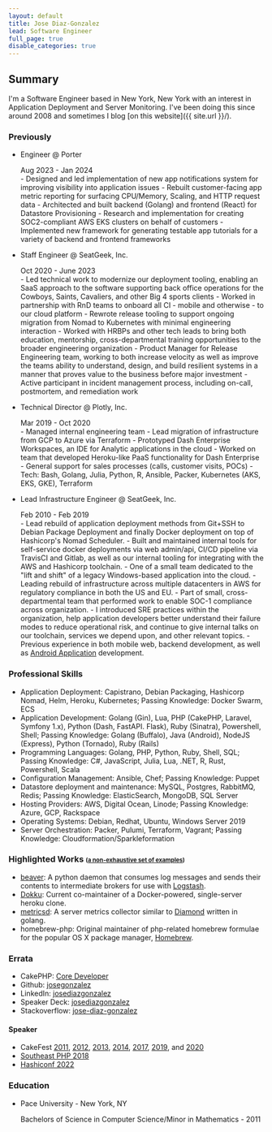 ```yaml
---
layout: default
title: Jose Diaz-Gonzalez
lead: Software Engineer
full_page: true
disable_categories: true
---
```


## Summary

I'm a Software Engineer based in New York, New York with an interest in Application Deployment and Server Monitoring. I've been doing this since around 2008 and sometimes I blog [on this website]({{ site.url }}/).

### Previously

- Engineer @ Porter
  <div class="time-period">Aug 2023 - Jan 2024</div>
  - Designed and led implementation of new app notifications system for improving visibility into application issues
  - Rebuilt customer-facing app metric reporting for surfacing CPU/Memory, Scaling, and HTTP request data
  - Architected and built backend (Golang) and frontend (React) for Datastore Provisioning
  - Research and implementation for creating SOC2-compliant AWS EKS clusters on behalf of customers
  - Implemented new framework for generating testable app tutorials for a variety of backend and frontend frameworks

- Staff Engineer @ SeatGeek, Inc.
  <div class="time-period">Oct 2020 - June 2023</div>
  - Led technical work to modernize our deployment tooling, enabling an SaaS approach to the software supporting back office operations for the Cowboys, Saints, Cavaliers, and other Big 4 sports clients
  - Worked in partnership with RnD teams to onboard all CI - mobile and otherwise - to our cloud platform
  - Rewrote release tooling to support ongoing migration from Nomad to Kubernetes with minimal engineering interaction
  - Worked with HRBPs and other tech leads to bring both education, mentorship, cross-departmental training opportunities to the broader engineering organization
  - Product Manager for Release Engineering team, working to both increase velocity as well as improve the teams ability to understand, design, and build resilient systems in a manner that proves value to the business before major investment
  - Active participant in incident management process, including on-call, postmortem, and remediation work

- Technical Director @ Plotly, Inc.
  <div class="time-period">Mar 2019 - Oct 2020</div>
  - Managed internal engineering team
  - Lead migration of infrastructure from GCP to Azure via Terraform
  - Prototyped Dash Enterprise Workspaces, an IDE for Analytic applications in the cloud
  - Worked on team that developed Heroku-like PaaS functionality for Dash Enterprise
  - General support for sales processes (calls, customer visits, POCs)
  - Tech: Bash, Golang, Julia, Python, R, Ansible, Packer, Kubernetes (AKS, EKS, GKE), Terraform

- Lead Infrastructure Engineer @ SeatGeek, Inc.
  <div class="time-period">Feb 2010 - Feb 2019</div>
  - Lead rebuild of application deployment methods from Git+SSH to Debian Package Deployment and finally Docker deployment on top of Hashicorp's Nomad Scheduler.
  - Built and maintained internal tools for self-service docker deployments via web admin/api, CI/CD pipeline via TravisCI and Gitlab, as well as our internal tooling for integrating with the AWS and Hashicorp toolchain.
  - One of a small team dedicated to the "lift and shift" of a legacy Windows-based application into the cloud.
  - Leading rebuild of infrastructure across multiple datacenters in AWS for regulatory compliance in both the US and EU.
  - Part of small, cross-departmental team that performed work to enable SOC-1 compliance across organization.
  - I introduced SRE practices within the organization, help application developers better understand their failure modes to reduce operational risk, and continue to give internal talks on our toolchain, services we depend upon, and other relevant topics.
  - Previous experience in both mobile web, backend development, as well as <a href="https://play.google.com/store/apps/details?id=com.seatgeek.android&hl=en">Android Application</a> development.

### Professional Skills

- Application Deployment: Capistrano, Debian Packaging, Hashicorp Nomad, Helm, Heroku, Kubernetes; Passing Knowledge: Docker Swarm, ECS
- Application Development: Golang (Gin), Lua, PHP (CakePHP, Laravel, Symfony 1.x), Python (Dash, FastAPI. Flask), Ruby (Sinatra), Powershell, Shell; Passing Knowledge: Golang (Buffalo), Java (Android), NodeJS (Express), Python (Tornado), Ruby (Rails)
- Programming Languages: Golang, PHP, Python, Ruby, Shell, SQL; Passing Knowledge: C#, JavaScript, Julia, Lua, .NET, R, Rust, Powershell, Scala
- Configuration Management: Ansible, Chef; Passing Knowledge: Puppet
- Datastore deployment and maintenance: MySQL, Postgres, RabbitMQ, Redis; Passing Knowledge: ElasticSearch, MongoDB, SQL Server
- Hosting Providers: AWS, Digital Ocean, Linode; Passing Knowledge: Azure, GCP, Rackspace
- Operating Systems: Debian, Redhat, Ubuntu, Windows Server 2019
- Server Orchestration: Packer, Pulumi, Terraform, Vagrant; Passing Knowledge: Cloudformation/Sparkleformation

### Highlighted Works <small><small>(<a href="{{ site.url }}/open-source/">a non-exhaustive set of examples</a>)</small></small>

- [beaver](https://github.com/python-beaver/python-beaver): A python daemon that consumes log messages and sends their contents to intermediate brokers for use with [Logstash](http://logstash.net/).
- [Dokku](https://github.com/dokku/dokku): Current co-maintainer of a Docker-powered, single-server heroku clone.
- [metricsd](https://github.com/josegonzalez/metricsd): A server metrics collector similar to [Diamond](https://github.com/python-diamond/Diamond) written in golang.
- homebrew-php: Original maintainer of php-related homebrew formulae for the popular OS X package manager, <a href="https://brew.sh/">Homebrew</a>.

### Errata

- CakePHP: <a target="_blank" href="https://cakephp.org/pages/team">Core Developer</a>
- Github: <a target="_blank" href="http://github.com/josegonzalez">josegonzalez</a>
- LinkedIn: <a target="_blank" href="http://www.linkedin.com/in/josediazgonzalez">josediazgonzalez</a>
- Speaker Deck: <a target="_blank" href="https://speakerdeck.com/josegonzalez">josediazgonzalez</a>
- Stackoverflow: <a target="_blank" href="http://stackoverflow.com/users/1515875/jose-diaz-gonzalez">jose-diaz-gonzalez</a>

#### Speaker

- CakeFest [2011](http://lanyrd.com/2011/cakefest/), [2012](http://lanyrd.com/2012/cakefest/), [2013](https://cakefest.org/archive/sanfrancisco-2013), [2014](https://cakefest.org/archive/madrid-2014), [2017](https://cakefest.org/archive/newyork-2017), [2019](https://cakefest.org/archive/tokyo-2019), and [2020](https://cakefest.org/archive/virtual-2020)
- [Southeast PHP 2018](https://speakerdeck.com/josegonzalez/12-factor-php-applications-the-remix-1)
- [Hashiconf 2022](https://youtu.be/PoZrKZOVK64)

### Education

- Pace University - New York, NY
  <p>Bachelors of Science in Computer Science/Minor in Mathematics - 2011</p>
